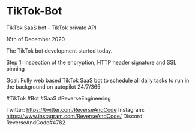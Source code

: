# TikTok-Bot
TikTok SaaS bot - TikTok private API


16th of December 2020

The TikTok bot development started today.

Step 1: Inspection of the encryption, HTTP header signature and SSL pinning

Goal: Fully web based TikTok SaaS bot to schedule all daily tasks to run in the background on autopilot 24/7/365

#TikTok #Bot #SaaS #ReverseEngineering

Twitter: https://twitter.com/ReverseAndCode
Instagram: https://www.instagram.com/ReverseAndCode/
Discord: ReverseAndCode#4782

